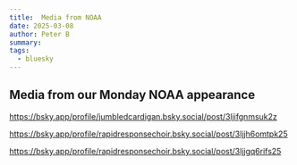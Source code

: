 ```yaml
---
title:  Media from NOAA
date: 2025-03-08
author: Peter B
summary: 
tags:
  - bluesky
---
```

## Media from our Monday NOAA appearance

https://bsky.app/profile/jumbledcardigan.bsky.social/post/3ljifgnmsuk2z

https://bsky.app/profile/rapidresponsechoir.bsky.social/post/3ljjh6omtpk25

https://bsky.app/profile/rapidresponsechoir.bsky.social/post/3ljjgq6rifs25
